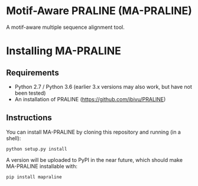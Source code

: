 # Motif-Aware PRALINE (MA-PRALINE)

A motif-aware multiple sequence alignment tool.

# Installing MA-PRALINE

## Requirements

* Python 2.7 / Python 3.6 (earlier 3.x versions may also work, but have not been tested)
* An installation of PRALINE (https://github.com/ibivu/PRALINE)

## Instructions

You can install MA-PRALINE by cloning this repository and running (in a shell):

`python setup.py install`

A version will be uploaded to PyPI in the near future, which should make
MA-PRALINE installable with:

`pip install mapraline`
